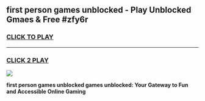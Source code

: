 
## first person games unblocked - Play Unblocked Gmaes & Free #zfy6r
<h3>
<a href="https://premium.freeplayer.one?title=first_person_games_unblocked&ref=01M">CLICK TO PLAY</a></h3>
<hr>

<h3>
<a href="https://premium.freeplayer.one?title=first_person_games_unblocked&ref=01M">CLICK 2 PLAY</a>
  
</h3>

<a href="https://premium.freeplayer.one?title=first_person_games_unblocked&ref=01M"><img src="https://clearcache.store/games.png"></a>


**first person games unblocked games unblocked: Your Gateway to Fun and Accessible Online Gaming**
